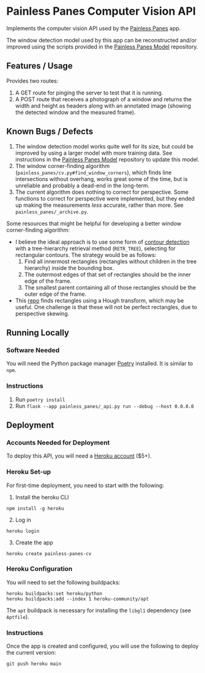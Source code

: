 # Painless Panes Computer Vision API

Implements the computer vision API used by the [Painless
Panes](https://github.com/Painless-Panes/painless-panes) app.

The window detection model used by this app can be reconstructed and/or improved using
the scripts provided in the [Painless Panes
Model](https://github.com/Painless-Panes/painless-panes-model) repository.

## Features / Usage

Provides two routes:

1. A GET route for pinging the server to test that it is running.
2. A POST route that receives a photograph of a window and returns the width and height
as headers along with an annotated image (showing the detected window and the measured
frame).

## Known Bugs / Defects

1. The window detection model works quite well for its size, but could be improved by
using a larger model with more training data. See instructions in the [Painless Panes
Model](https://github.com/Painless-Panes/painless-panes-model) repository to update this model.
2. The window corner-finding algorithm (`painless_panes/cv.py#find_window_corners`),
which finds line intersections without overhang, works great some of the time, but is unreliable and probably a dead-end in the long-term.
3. The current algorithm does nothing to correct for perspective. Some functions to
correct for perspective were implemented, but they ended up making the measurements
*less* accurate, rather than more. See `painless_panes/_archive.py`.

Some resources that might be helpful for developing a better window corner-finding algorithm:

 - I believe the ideal approach is to use some form of [contour
 detection](https://learnopencv.com/contour-detection-using-opencv-python-c/) with a
 tree-hierarchy retrieval method (`RETR_TREE`), selecting for rectangular contours.
 The strategy would be as follows:
     1. Find all innermost rectangles (rectangles without children in the tree
     hierarchy) inside the bounding box.
     2. The outermost edges of that set of rectangles should be the inner edge of the frame.
     3. The smallest parent containing all of those rectangles should be the outer edge of the frame.
 - This
 [repo](https://github.com/AlaaAnani/Hough-Rectangle-and-Circle-Detection/tree/main) finds rectangles using a Hough transform, which may be useful. One challenge is that these will not be perfect rectangles, due to perspective skewing.

## Running Locally

### Software Needed

You will need the Python package manager [Poetry](https://python-poetry.org/) installed.
It is similar to `npm`.

### Instructions

1. Run `poetry install`
2. Run `flask --app painless_panes/_api.py run --debug --host 0.0.0.0`

## Deployment

### Accounts Needed for Deployment

To deploy this API, you will need a [Heroku account](https://www.heroku.com/pricing) ($5+).

### Heroku Set-up

For first-time deployment, you need to start with the following:
1. Install the heroku CLI
```
npm install -g heroku
```
2. Log in
```
heroku login
```
3. Create the app
```
heroku create painless-panes-cv
```

### Heroku Configuration

You will need to set the following buildpacks:
```
heroku buildpacks:set heroku/python
heroku buildpacks:add --index 1 heroku-community/apt
```

The `apt` buildpack is necessary for installing the `libgl1` dependency (see `Aptfile`).


### Instructions

Once the app is created and configured, you will use the following to deploy the current version:
```
git push heroku main
```
